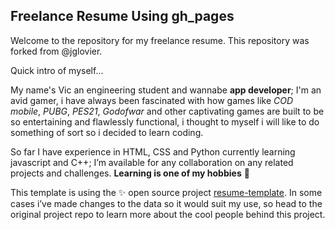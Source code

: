 ## Freelance Resume Using gh_pages

Welcome to the repository for my freelance resume. This repository was forked from @jglovier.

Quick intro of myself...

My name's Vic an engineering student and wannabe __app developer__; I'm an avid gamer, i have always been fascinated with how games like _COD mobile_, _PUBG_, _PES21_, _Godofwar_ and other captivating games are built to be so entertaining and flawlessly functional, i thought to myself i will like to do something of sort so i decided to learn coding.

So far I have experience in HTML, CSS and Python currently learning javascript and C++; I’m available for any collaboration on any related projects and challenges. __Learning is one of my hobbies__ :slightly_smiling_face:

This template is using the :sparkles: open source project [resume-template](https://github.com/jglovier/resume-template). In some cases i’ve made changes to the data so it would suit my use, so head to the original project repo to learn more about the cool people behind this project.
